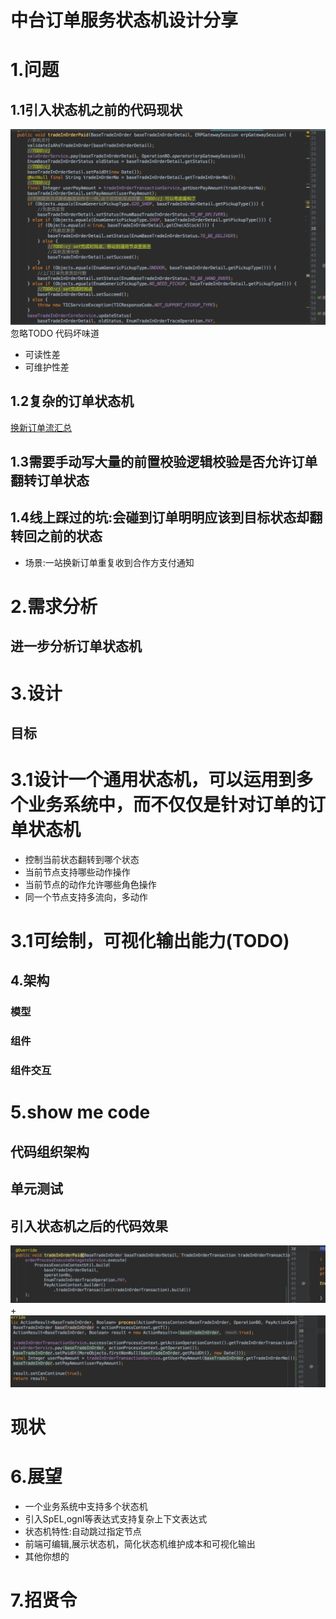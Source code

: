# 中台订单服务状态机设计分享
# 1.问题
## 1.1引入状态机之前的代码现状
![引入状态机之前的代码现状](img/引入状态机之前的代码现状.png)
忽略TODO
代码坏味道
* 可读性差
* 可维护性差
## 1.2复杂的订单状态机
[换新订单流汇总](https://www.processon.com/view/link/5d5a542de4b04399f5aa0ad3)
## 1.3需要手动写大量的前置校验逻辑校验是否允许订单翻转订单状态
## 1.4线上踩过的坑:会碰到订单明明应该到目标状态却翻转回之前的状态
* 场景:一站换新订单重复收到合作方支付通知

## 
# 2.需求分析
## 进一步分析订单状态机

# 3.设计
## 目标
# 3.1设计一个通用状态机，可以运用到多个业务系统中，而不仅仅是针对订单的订单状态机
* 控制当前状态翻转到哪个状态
* 当前节点支持哪些动作操作
* 当前节点的动作允许哪些角色操作
* 同一个节点支持多流向，多动作

# 3.1可绘制，可视化输出能力(TODO)

## 4.架构
### 模型

### 组件

### 组件交互

# 5.show me code
## 代码组织架构

## 单元测试

## 引入状态机之后的代码效果
![流程引擎代码展示](img/流程引擎代码展示.png)
+
![动作处理器代码展示](img/动作处理器代码展示.png)

# 现状
# 6.展望
* 一个业务系统中支持多个状态机
* 引入SpEL,ognl等表达式支持复杂上下文表达式
* 状态机特性:自动跳过指定节点
* 前端可编辑,展示状态机，简化状态机维护成本和可视化输出
* 其他你想的


# 7.招贤令

